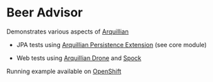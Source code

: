 Beer Advisor
============================

Demonstrates various aspects of [Arquillian](https://github.com/arquillian)

* JPA tests using [Arquillian Persistence Extension](https://github.com/arquillian/arquillian-extension-persistence) (see core module)

* Web tests using [Arquillian Drone](https://github.com/arquillian/arquillian-extension-persistence) and [Spock](https://github.com/arquillian/arquillian-testrunner-spock)

Running example available on [OpenShift](http://beeradvisor-bmajsak.rhcloud.com/)

